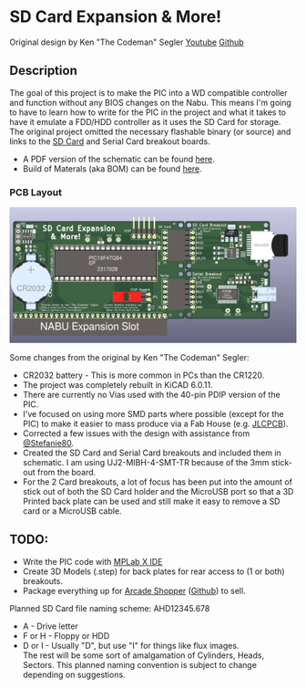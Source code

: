 # SD Card Expansion & More!

Original design by Ken "The Codeman" Segler [Youtube](https://www.youtube.com/@kensegler) [Github](https://github.com/TheCodeman)

## Description

The goal of this project is to make the PIC into a WD compatible controller and function without any BIOS changes on the Nabu.  This means I'm going to have to learn how to write for the PIC in the project and what it takes to have it emulate a FDD/HDD controller as it uses the SD Card for storage.  The original project omitted the necessary flashable binary (or source) and links to the [SD Card](https://www.aliexpress.us/item/2251832622247273.html) and Serial Card breakout boards.

* A PDF version of the schematic can be found [here](Nabu-SD.pdf).
* Build of Materals (aka BOM) can be found [here](bom/ibom.html).

### PCB Layout

![SD Board Image](Nabu-SD.png "SD Card Expansion & More!")

Some changes from the original by Ken "The Codeman" Segler:
* CR2032 battery - This is more common in PCs than the CR1220.
* The project was completely rebuilt in KiCAD 6.0.11.
* There are currently no Vias used with the 40-pin PDIP version of the PIC.
* I've focused on using more SMD parts where possible (except for the PIC) to make it easier to mass produce via a Fab House (e.g. [JLCPCB](https://www.jlcpcb.com/)).
* Corrected a few issues with the design with assistance from [@Stefanie80](https://github.com/Stefanie80).
* Created the SD Card and Serial Card breakouts and included them in schematic.  I am using UJ2-MIBH-4-SMT-TR because of the 3mm stick-out from the board.
* For the 2 Card breakouts, a lot of focus has been put into the amount of stick out of both the SD Card holder and the MicroUSB port so that a 3D Printed back plate can be used and still make it easy to remove a SD card or a MicroUSB cable.

## TODO:

* Write the PIC code with [MPLab X IDE](https://www.microchip.com/en-us/tools-resources/develop/mplab-x-ide)
* Create 3D Models (.step) for back plates for rear access to (1 or both) breakouts.
* Package everything up for [Arcade Shopper](https://www.arcadeshopper.com/) ([Github](https://github.com/arcadeshopper)) to sell.

Planned SD Card file naming scheme:  AHD12345.678
* A - Drive letter
* F or H - Floppy or HDD
* D or I - Usually "D", but use "I" for things like flux images.<br />
The rest will be some sort of amalgamation of Cylinders, Heads, Sectors.  This planned naming convention is subject to change depending on suggestions.


